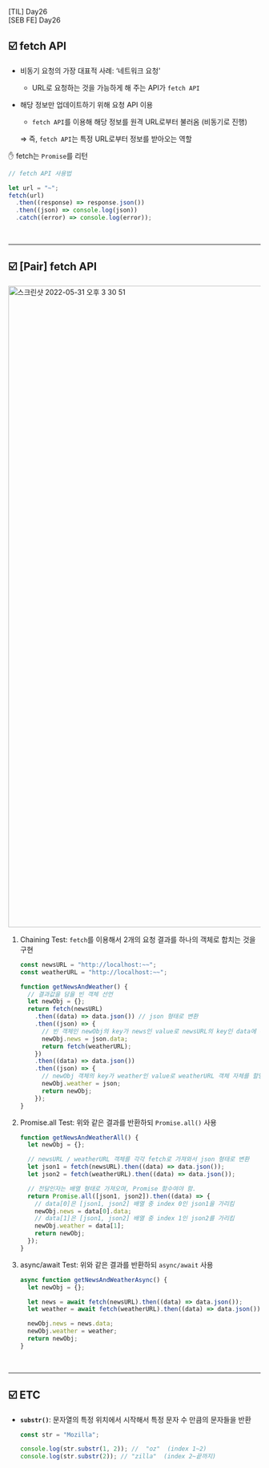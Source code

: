 [TIL] Day26 <br/>
[SEB FE] Day26

## ☑️ fetch API

- 비동기 요청의 가장 대표적 사례: ‘네트워크 요청'
  - URL로 요청하는 것을 가능하게 해 주는 API가 `fetch API`
- 해당 정보만 업데이트하기 위해 요청 API 이용

  - `fetch API`를 이용해 해당 정보를 원격 URL로부터 불러옴 (비동기로 진행)

  ⇒ 즉, `fetch API`는 특정 URL로부터 정보를 받아오는 역할

✋ fetch는 `Promise`를 리턴

```jsx
// fetch API 사용법

let url = "~";
fetch(url)
  .then((response) => response.json())
  .then((json) => console.log(json))
  .catch((error) => console.log(error));
```

<br/>

---

## ☑️ [Pair] fetch API

<img width="1280" alt="스크린샷 2022-05-31 오후 3 30 51" src="https://user-images.githubusercontent.com/64299610/171132794-7ac1f207-8de4-4591-bea2-085884b53276.png">


1. Chaining Test: `fetch`를 이용해서 2개의 요청 결과를 하나의 객체로 합치는 것을 구현

   ```jsx
   const newsURL = "http://localhost:~~";
   const weatherURL = "http://localhost:~~";

   function getNewsAndWeather() {
     // 결과값을 담을 빈 객체 선언
     let newObj = {};
     return fetch(newsURL)
       .then((data) => data.json()) // json 형태로 변환
       .then((json) => {
         // 빈 객체인 newObj의 key가 news인 value로 newsURL의 key인 data에 해당하는 value 즉, 배열 안에 들어있는 객체 3개를 할당
         newObj.news = json.data;
         return fetch(weatherURL);
       })
       .then((data) => data.json())
       .then((json) => {
         // newObj 객체의 key가 weather인 value로 weatherURL 객체 자체를 할당
         newObj.weather = json;
         return newObj;
       });
   }
   ```

2. Promise.all Test: 위와 같은 결과를 반환하되 `Promise.all()` 사용

   ```jsx
   function getNewsAndWeatherAll() {
     let newObj = {};

     // newsURL / weatherURL 객체를 각각 fetch로 가져와서 json 형태로 변환
     let json1 = fetch(newsURL).then((data) => data.json());
     let json2 = fetch(weatherURL).then((data) => data.json());

     // 전달인자는 배열 형태로 가져오며, Promise 함수여야 함.
     return Promise.all([json1, json2]).then((data) => {
       // data[0]은 [json1, json2] 배열 중 index 0인 json1을 가리킴
       newObj.news = data[0].data;
       // data[1]은 [json1, json2] 배열 중 index 1인 json2를 가리킴
       newObj.weather = data[1];
       return newObj;
     });
   }
   ```

3. async/await Test: 위와 같은 결과를 반환하되 `async/await` 사용

   ```jsx
   async function getNewsAndWeatherAsync() {
     let newObj = {};

     let news = await fetch(newsURL).then((data) => data.json());
     let weather = await fetch(weatherURL).then((data) => data.json());

     newObj.news = news.data;
     newObj.weather = weather;
     return newObj;
   }
   ```

<br/>

---

## ☑️ ETC

- **`substr()`**: 문자열의 특정 위치에서 시작해서 특정 문자 수 만큼의 문자들을 반환
  ```jsx
  const str = "Mozilla";

  console.log(str.substr(1, 2)); //  "oz"  (index 1~2)
  console.log(str.substr(2)); // "zilla"  (index 2~끝까지)
  ```
